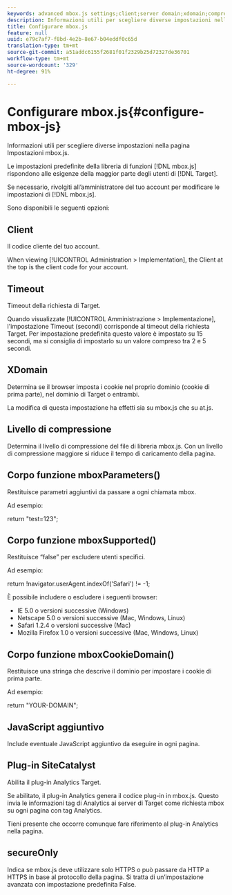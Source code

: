 ```yaml
---
keywords: advanced mbox.js settings;client;server domain;xdomain;compression level;client session id support;secureOnly;client pc id support;pass page;referring url;traffic level;traffic duration;mboxParameters() function body;mboxSupported() function body;mboxCookieDomain() function body;Extra JavaScript;SiteCatalyst plug-in;Get mbox.js as self-extracting JavaScript;flicker;body hiding;hide body
description: Informazioni utili per scegliere diverse impostazioni nella pagina Impostazioni mbox.js.
title: Configurare mbox.js
feature: null
uuid: e79c7af7-f8bd-4e2b-8e67-b04eddf0c65d
translation-type: tm+mt
source-git-commit: a51addc6155f2681f01f2329b25d72327de36701
workflow-type: tm+mt
source-wordcount: '329'
ht-degree: 91%

---
```



# Configurare mbox.js{#configure-mbox-js}

Informazioni utili per scegliere diverse impostazioni nella pagina Impostazioni mbox.js.

Le impostazioni predefinite della libreria di funzioni [!DNL mbox.js] rispondono alle esigenze della maggior parte degli utenti di [!DNL Target].

Se necessario, rivolgiti all’amministratore del tuo account per modificare le impostazioni di [!DNL mbox.js].

Sono disponibili le seguenti opzioni:

## Client

Il codice cliente del tuo account.

When viewing [!UICONTROL Administration > Implementation], the Client at the top is the client code for your account.

## Timeout

Timeout della richiesta di Target.

Quando visualizzate [!UICONTROL Amministrazione > Implementazione], l&#39;impostazione Timeout (secondi) corrisponde al timeout della richiesta Target. Per impostazione predefinita questo valore è impostato su 15 secondi, ma si consiglia di impostarlo su un valore compreso tra 2 e 5 secondi.

## XDomain

Determina se il browser imposta i cookie nel proprio dominio (cookie di prima parte), nel dominio di Target o entrambi.

La modifica di questa impostazione ha effetti sia su mbox.js che su at.js.

## Livello di compressione

Determina il livello di compressione del file di libreria mbox.js. Con un livello di compressione maggiore si riduce il tempo di caricamento della pagina.

## Corpo funzione mboxParameters()

Restituisce parametri aggiuntivi da passare a ogni chiamata mbox.

Ad esempio:

return &quot;test=123&quot;;

## Corpo funzione mboxSupported()

Restituisce “false” per escludere utenti specifici.

Ad esempio:

return !navigator.userAgent.indexOf(&#39;Safari&#39;) != -1;

È possibile includere o escludere i seguenti browser:

* IE 5.0 o versioni successive (Windows)
* Netscape 5.0 o versioni successive (Mac, Windows, Linux)
* Safari 1.2.4 o versioni successive (Mac)
* Mozilla Firefox 1.0 o versioni successive (Mac, Windows, Linux)

## Corpo funzione mboxCookieDomain()

Restituisce una stringa che descrive il dominio per impostare i cookie di prima parte.

Ad esempio:

return &quot;YOUR-DOMAIN&quot;;

## JavaScript aggiuntivo

Include eventuale JavaScript aggiuntivo da eseguire in ogni pagina.

## Plug-in SiteCatalyst

Abilita il plug-in Analytics Target.

Se abilitato, il plug-in Analytics genera il codice plug-in in mbox.js. Questo invia le informazioni tag di Analytics ai server di Target come richiesta mbox su ogni pagina con tag Analytics.

Tieni presente che occorre comunque fare riferimento al plug-in Analytics nella pagina.

## secureOnly

Indica se mbox.js deve utilizzare solo HTTPS o può passare da HTTP a HTTPS in base al protocollo della pagina. Si tratta di un’impostazione avanzata con impostazione predefinita False.